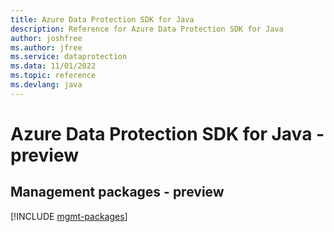```yaml
---
title: Azure Data Protection SDK for Java
description: Reference for Azure Data Protection SDK for Java
author: joshfree
ms.author: jfree
ms.service: dataprotection
ms.data: 11/01/2022
ms.topic: reference
ms.devlang: java
---
```

# Azure Data Protection SDK for Java - preview

## Management packages - preview
[!INCLUDE [mgmt-packages](data-protection-mgmt-index.md)]